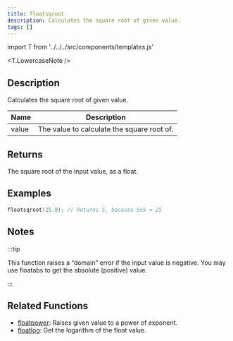 ```yaml
---
title: floatsqroot
description: Calculates the square root of given value.
tags: []
---
```


import T from '../../../src/components/templates.js'

<T.LowercaseNote />

## Description

Calculates the square root of given value.

| Name  | Description                                |
| ----- | ------------------------------------------ |
| value | The value to calculate the square root of. |

## Returns

The square root of the input value, as a float.

## Examples

```c
floatsqroot(25.0); // Returns 5, because 5x5 = 25
```

## Notes

:::tip

This function raises a “domain” error if the input value is negative. You may use floatabs to get the absolute (positive) value.

:::

## Related Functions

- [floatpower](floatpower): Raises given value to a power of exponent.
- [floatlog](floatlog): Get the logarithm of the float value.
